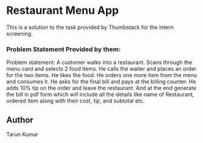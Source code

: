 # Restaurant Menu App

This is a solution to the task provided by Thumbstack for the intern screening.

### Problem Statement Provided by them:
Problem statement:
A customer walks into a restaurant. Scans through the menu card and selects 2 food items.
He calls the waiter and places an order for the two items.
He likes the food.
He orders one more item from the menu and consumes it.
He asks for the final bill and pays at the billing counter.
He adds 10% tip on the order and leave the restaurant.
And at the end generate the bill in pdf form which will include all the details like name of Restaurant, ordered item along with their cost, tip, and subtotal etc.


## Author
Tarun Kumar
